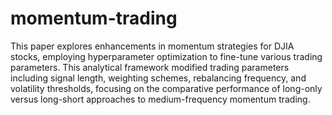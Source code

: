 # momentum-trading
This paper explores enhancements in momentum strategies for DJIA stocks, employing hyperparameter optimization to fine-tune various trading parameters. This analytical framework modified trading parameters including signal length, weighting schemes, rebalancing frequency, and volatility thresholds, focusing on the comparative performance of long-only versus long-short approaches to medium-frequency momentum trading.
